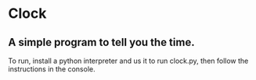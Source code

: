 # Clock

A simple program to tell you the time.
---
To run, install a python interpreter and us it to run clock.py, then follow the instructions in the console.